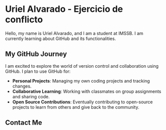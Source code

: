 # Uriel Alvarado - Ejercicio de conflicto

Hello, my name is Uriel Alvarado, and I am a student at IMSSB. I am currently learning about GitHub and its functionalities.

## My GitHub Journey

I am excited to explore the world of version control and collaboration using GitHub. I plan to use GitHub for:

- **Personal Projects**: Managing my own coding projects and tracking changes.
- **Collaborative Learning**: Working with classmates on group assignments and sharing code.
- **Open Source Contributions**: Eventually contributing to open-source projects to learn from others and give back to the community.

## Contact Me
